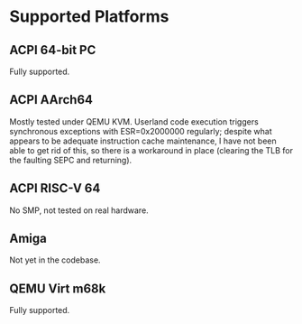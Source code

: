 Supported Platforms
===================

ACPI 64-bit PC
--------------

Fully supported.

ACPI AArch64
------------

Mostly tested under QEMU KVM. Userland code execution triggers synchronous
exceptions with ESR=0x2000000 regularly; despite what appears to be adequate
instruction cache maintenance, I have not been able to get rid of this, so there
is a workaround in place (clearing the TLB for the faulting SEPC and returning).


ACPI RISC-V 64
--------------

No SMP, not tested on real hardware.

Amiga
-----

Not yet in the codebase.

QEMU Virt m68k
--------------

Fully supported.
